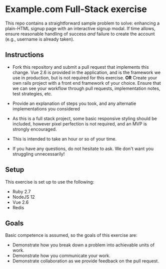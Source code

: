 # Example.com Full-Stack exercise

This repo contains a straightforward sample problem to solve: enhancing a plain-HTML signup page with an interactive signup modal. If time allows, ensure reasonable handling of success *and* failure to create the account (e.g., username is already taken).

## Instructions

* Fork this repository and submit a pull request that implements this change. Vue 2.6 is provided in the application, and is the framework we use in production, but is not required for this exercise.
**OR**
Create your own rails project with a front end framework of your choice.  Ensure that we can see your workflow through pull requests, implementation notes, test strategies, etc.

* Provide an explanation of steps you took, and any alternatie implementations you considered
* As this is a full stack project, some basic responsive styling should be included, however pixel perfection is not required, and an MVP is strongly encouraged.
* This is intended to take an hour or so of your time.
* If you have any questions, do not hesitate to ask. We don't want you struggling unnecessarily!

## Setup

This exercise is set up to use the following:

* Ruby 2.7
* NodeJS 12
* Vue 2.6
* Redis


## Goals

Basic competence is assumed, so the goals of this exercise are:

* Demonstrate how you break down a problem into achievable units of work.
* Demonstrate how you communicate your work.
* Demonstrate collaboration as we provide feedback on the pull request.
